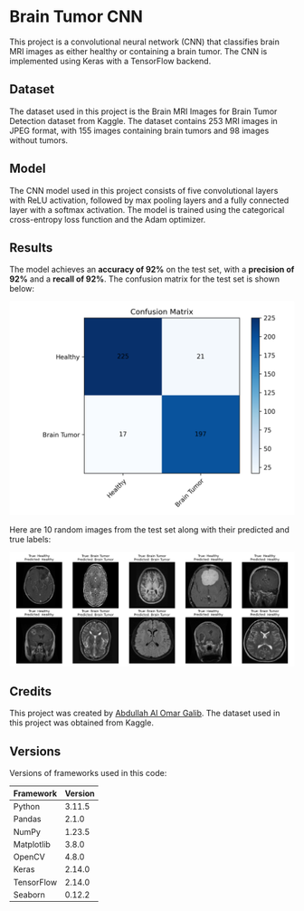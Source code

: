 # Brain Tumor CNN

This project is a convolutional neural network (CNN) that classifies brain MRI images as either healthy or containing a brain tumor. The CNN is implemented using Keras with a TensorFlow backend.

## Dataset

The dataset used in this project is the Brain MRI Images for Brain Tumor Detection dataset from Kaggle. The dataset contains 253 MRI images in JPEG format, with 155 images containing brain tumors and 98 images without tumors.

## Model

The CNN model used in this project consists of five convolutional layers with ReLU activation, followed by max pooling layers and a fully connected layer with a softmax activation. The model is trained using the categorical cross-entropy loss function and the Adam optimizer.

## Results

The model achieves an **accuracy of 92%** on the test set, with a **precision of 92%** and a **recall of 92%**. The confusion matrix for the test set is shown below:

![Confusion Matrix](confusion_matrix.png)

Here are 10 random images from the test set along with their predicted and true labels:

![Random Images](random_images.png)

## Credits

This project was created by [Abdullah Al Omar Galib](https://www.linkedin.com/in/abdullah-al-omar-galib-30b6b1258/). The dataset used in this project was obtained from Kaggle.

## Versions
Versions of frameworks used in this code:

| Framework   | Version |
|-------------|---------|
| Python      | 3.11.5  |
| Pandas      | 2.1.0   |
| NumPy       | 1.23.5  |
| Matplotlib  | 3.8.0   |
| OpenCV      | 4.8.0   |
| Keras       | 2.14.0  |
| TensorFlow  | 2.14.0  |
| Seaborn     | 0.12.2  |